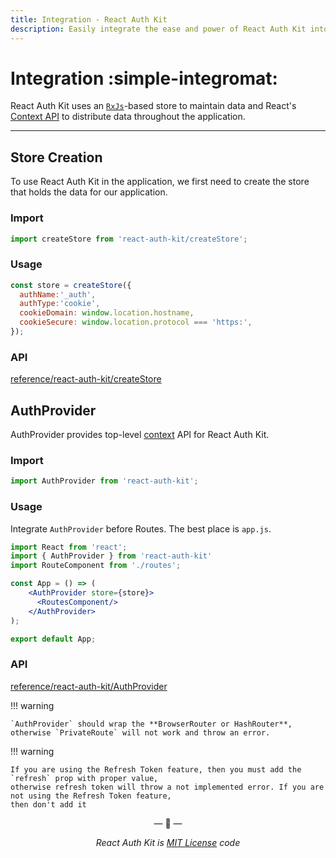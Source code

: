 ```yaml
---
title: Integration - React Auth Kit
description: Easily integrate the ease and power of React Auth Kit into your React Web Application with just two lines of code.
---
```


# Integration :simple-integromat:

React Auth Kit uses an [`RxJs`](https://rxjs.dev/)-based store to maintain data and React's [Context API](https://react.dev/reference/react/createContext) to distribute data throughout the application.

<div data-ea-publisher="authkitarkadipme" data-ea-type="text" id="integration"></div>

---

## Store Creation

To use React Auth Kit in the application, we first need to create the store that holds the data for our application.

### Import

```js title="Import createStore in your app"
import createStore from 'react-auth-kit/createStore';
```

### Usage

```js title="Create Store"
const store = createStore({
  authName:'_auth',
  authType:'cookie',
  cookieDomain: window.location.hostname,
  cookieSecure: window.location.protocol === 'https:',
});
```

### API

[reference/react-auth-kit/createStore](./../reference/react-auth-kit/createStore.md)

## AuthProvider

AuthProvider provides top-level [context](https://reactjs.org/docs/context.html) API for React Auth Kit.

### Import

```js title="Import AuthProvider in your app"
import AuthProvider from 'react-auth-kit';
```

### Usage

Integrate `AuthProvider` before Routes. The best place is `app.js`.

```jsx title="app.js" hl_lines="6 7 8"
import React from 'react';
import { AuthProvider } from 'react-auth-kit'
import RouteComponent from './routes';

const App = () => (
    <AuthProvider store={store}>
      <RoutesComponent/>
    </AuthProvider>
);

export default App;
```

### API

[reference/react-auth-kit/AuthProvider](./../reference/react-auth-kit/authprovider.md)

!!! warning

    `AuthProvider` should wrap the **BrowserRouter or HashRouter**,
    otherwise `PrivateRoute` will not work and throw an error.

!!! warning

    If you are using the Refresh Token feature, then you must add the `refresh` prop with proper value,
    otherwise refresh token will throw a not implemented error. If you are not using the Refresh Token feature,
    then don't add it

<p align="center">&mdash; 🔑  &mdash;</p>
<p align="center"><i>React Auth Kit is <a href="https://github.com/react-auth-kit/react-auth-kit/blob/master/LICENSE">MIT License</a> code</i></p>
